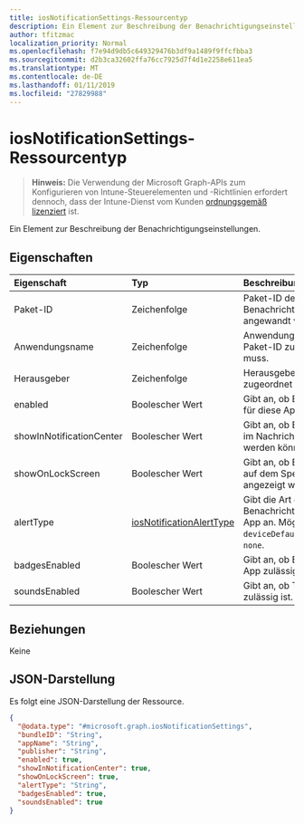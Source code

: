 ```yaml
---
title: iosNotificationSettings-Ressourcentyp
description: Ein Element zur Beschreibung der Benachrichtigungseinstellungen.
author: tfitzmac
localization_priority: Normal
ms.openlocfilehash: f7e94d9db5c649329476b3df9a1489f9ffcfbba3
ms.sourcegitcommit: d2b3ca32602ffa76cc7925d7f4d1e2258e611ea5
ms.translationtype: MT
ms.contentlocale: de-DE
ms.lasthandoff: 01/11/2019
ms.locfileid: "27829988"
---
```

# <a name="iosnotificationsettings-resource-type"></a>iosNotificationSettings-Ressourcentyp

> **Hinweis:** Die Verwendung der Microsoft Graph-APIs zum Konfigurieren von Intune-Steuerelementen und -Richtlinien erfordert dennoch, dass der Intune-Dienst vom Kunden [ordnungsgemäß lizenziert](https://go.microsoft.com/fwlink/?linkid=839381) ist.

Ein Element zur Beschreibung der Benachrichtigungseinstellungen.
## <a name="properties"></a>Eigenschaften
|Eigenschaft|Typ|Beschreibung|
|:---|:---|:---|
|Paket-ID|Zeichenfolge|Paket-ID der App, auf die diese Benachrichtigungseinstellungen angewandt werden.|
|Anwendungsname|Zeichenfolge|Anwendungsname, der der Paket-ID zugeordnet werden muss.|
|Herausgeber|Zeichenfolge|Herausgeber, der der Paket-ID zugeordnet werden muss.|
|enabled|Boolescher Wert|Gibt an, ob Benachrichtigungen für diese App zulässig sind.|
|showInNotificationCenter|Boolescher Wert|Gibt an, ob Benachrichtigungen im Nachrichtencenter angezeigt werden können.|
|showOnLockScreen|Boolescher Wert|Gibt an, ob Benachrichtigungen auf dem Sperrbildschirm angezeigt werden können.|
|alertType|[iosNotificationAlertType](../resources/intune-deviceconfig-iosnotificationalerttype.md)|Gibt die Art der Warnung für Benachrichtigungen für diese App an. Mögliche Werte: `deviceDefault`, `banner`, `modal`, `none`.|
|badgesEnabled|Boolescher Wert|Gibt an, ob Badges für diese App zulässig sind.|
|soundsEnabled|Boolescher Wert|Gibt an, ob Ton für diese App zulässig ist.|

## <a name="relationships"></a>Beziehungen
Keine
## <a name="json-representation"></a>JSON-Darstellung
Es folgt eine JSON-Darstellung der Ressource.
<!-- {
  "blockType": "resource",
  "@odata.type": "microsoft.graph.iosNotificationSettings"
}
-->
``` json
{
  "@odata.type": "#microsoft.graph.iosNotificationSettings",
  "bundleID": "String",
  "appName": "String",
  "publisher": "String",
  "enabled": true,
  "showInNotificationCenter": true,
  "showOnLockScreen": true,
  "alertType": "String",
  "badgesEnabled": true,
  "soundsEnabled": true
}
```



